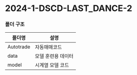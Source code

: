 # 2024-1-DSCD-LAST_DANCE-2

### 폴더 구조
|폴더명|설명|
|--------|--------|
|Autotrade|자동매매코드|
|data|모델 훈련용 데이터|
|model|시계열 모델 코드|
